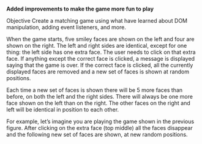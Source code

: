 **Added improvements to make the game more fun to play**


Objective
Create a matching game using what have learned about DOM manipulation, adding event listeners, and more. 

When the game starts, five smiley faces are shown on the left and four are shown on the right.
The left and right sides are identical, except for one thing: the left side has one extra face. The user needs to click on that extra face. If anything except the correct face is clicked, a message is displayed saying that the game is over. If the correct face is clicked, all the currently displayed faces are removed and a new set of faces is shown at random positions.

Each time a new set of faces is shown there will be 5 more faces than before, on both the left and the right sides. There will always be one more face shown on the left than on the right. The other faces on the right and left will be identical in position to each other. 

For example, let’s imagine you are playing the game shown in the previous figure. After clicking on the extra face (top middle) all the faces disappear and the following new set of faces are shown, at new random positions. 

